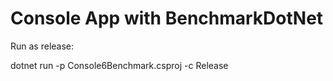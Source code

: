 # Console App with BenchmarkDotNet

Run as release:

dotnet run -p Console6Benchmark.csproj -c Release
